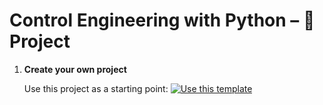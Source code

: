 # Control Engineering with Python – 🚀 Project

 1. **Create your own project**

    Use this project as a starting point: [![Use this template](https://img.shields.io/badge/-Use%20this%20template-%232ea44f)](https://github.com/boisgera/control-engineering-with-python-project/generate>)